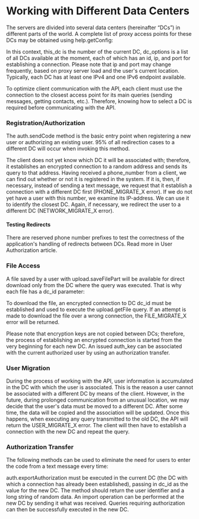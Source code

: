 # Working with Different Data Centers

The servers are divided into several data centers (hereinafter “DCs”) in different parts of the world.
A complete list of proxy access points for these DCs may be obtained using help.getConfig:

In this context, this_dc is the number of the current DC, dc_options is a list of all DCs available at the moment, each of which has an id, ip, and port for establishing a connection. Please note that ip and port may change frequently, based on proxy server load and the user's current location.
Typically, each DC has at least one IPv4 and one IPv6 endpoint available.

To optimize client communication with the API, each client must use the connection to the closest access point for its main queries (sending messages, getting contacts, etc.). Therefore, knowing how to select a DC is required before communicating with the API.

### Registration/Authorization

The auth.sendCode method is the basic entry point when registering a new user or authorizing an existing user. 95% of all redirection cases to a different DC will occur when invoking this method.

The client does not yet know which DC it will be associated with; therefore, it establishes an encrypted connection to a random address and sends its query to that address.
Having received a phone_number from a client, we can find out whether or not it is registered in the system. If it is, then, if necessary, instead of sending a text message, we request that it establish a connection with a different DC first (PHONE_MIGRATE_X error).
If we do not yet have a user with this number, we examine its IP-address. We can use it to identify the closest DC. Again, if necessary, we redirect the user to a different DC (NETWORK_MIGRATE_X error).

#### Testing Redirects

There are reserved phone number prefixes to test the correctness of the application's handling of redirects between DCs. Read more in User Authorization article.

### File Access

A file saved by a user with upload.saveFilePart will be available for direct download only from the DC where the query was executed. That is why each file has a dc_id parameter:

To download the file, an encrypted connection to DC dc_id must be established and used to execute the upload.getFile query.
If an attempt is made to download the file over a wrong connection, the FILE_MIGRATE_X error will be returned.

Please note that encryption keys are not copied between DCs; therefore, the process of establishing an encrypted connection is started from the very beginning for each new DC. An issued auth_key can be associated with the current authorized user by using an authorization transfer.

### User Migration

During the process of working with the API, user information is accumulated in the DC with which the user is associated. This is the reason a user cannot be associated with a different DC by means of the client. However, in the future, during prolonged communication from an unusual location, we may decide that the user's data must be moved to a different DC. After some time, the data will be copied and the association will be updated. Once this happens, when executing any query transmitted to the old DC, the API will return the USER_MIGRATE_X error. The client will then have to establish a connection with the new DC and repeat the query.

### Authorization Transfer

The following methods can be used to eliminate the need for users to enter the code from a text message every time:

auth.exportAuthorization must be executed in the current DC (the DC with which a connection has already been established), passing in dc_id as the value for the new DC. The method should return the user identifier and a long string of random data. An import operation can be performed at the new DC by sending it what was received. Queries requiring authorization can then be successfully executed in the new DC.

